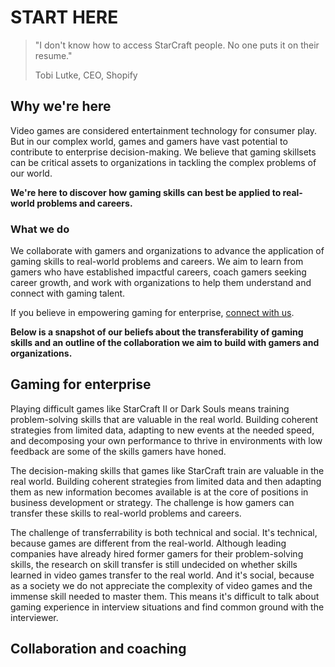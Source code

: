 # START HERE

> "I don't know how to access StarCraft people. No one puts it on their resume."
>
> Tobi Lutke, CEO, Shopify

## Why we're here

Video games are considered entertainment technology for consumer play. But in our complex world, games and gamers have vast potential to contribute to enterprise decision-making. We believe that gaming skillsets can be critical assets to organizations in tackling the complex problems of our world. 

**We're here to discover how gaming skills can best be applied to real-world problems and careers.**

### What we do

We collaborate with gamers and organizations to advance the application of gaming skills to real-world problems and careers. We aim to learn from gamers who have established impactful careers, coach gamers seeking career growth, and work with organizations to help them understand and connect with gaming talent.

If you believe in empowering gaming for enterprise, [connect with us](). 

**Below is a snapshot of our beliefs about the transferability of gaming skills and an outline of the collaboration we aim to build with gamers and organizations.**

## Gaming for enterprise

Playing difficult games like StarCraft II or Dark Souls means training problem-solving skills that are valuable in the real world. 
Building coherent strategies from limited data, adapting to new events at the needed speed, and decomposing your own performance to thrive in environments with low feedback are some of the skills gamers have honed. 

The decision-making skills that games like StarCraft train are valuable in the real world. Building coherent strategies from limited data and then adapting them as new information becomes available is at the core of positions in business development or strategy. The challenge is how gamers can transfer these skills to real-world problems and careers. 

The challenge of transferrability is both technical and social. It's technical, because games are different from the real-world. Although leading companies have already hired former gamers for their problem-solving skills, the research on skill transfer is still undecided on whether skills learned in video games transfer to the real world. And it's social, because as a society we do not appreciate the complexity of video games and the immense skill needed to master them. This means it's difficult to talk about gaming experience in interview situations and find common ground with the interviewer. 

## Collaboration and coaching


